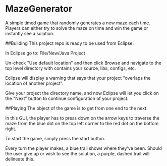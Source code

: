 # MazeGenerator
A simple timed game that randomly generates a new maze each time. Players can either try to solve the maze on time and win the game
or instantly see a solution.

##Building
This project repo is ready to be used from Eclipse.

In Eclipse go to: File/New/Java Project

Un-check "Use default location" and then click Browse and navigate to the top level directory with contains your source, libs, configs, etc.  

Eclipse will display a warning that says that your project "overlaps the location of another project".  

Give your project the directory name, and now Eclipse will let you click on the "Next" button to continue configuration of your project.  

##Playing
The object of the game is to get from one end to the next.  

In this GUI, the player has to press down on the arrow keys to
traverse the maze from the blue dot on the top left corner to the red dot on the bottom right.  

To start the game, simply press the start button.

Every turn the player makes, a blue trail
shows where they've been. Should the user give up or wish to see the solution, a purple, dashed trail will delineate this.
